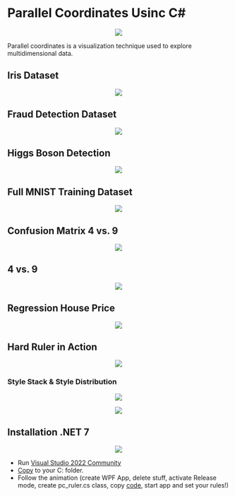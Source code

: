 # Parallel Coordinates Usinc C#



<p align="center">
  <img src="https://raw.githubusercontent.com/grensen/parallel_coordinates/main/figures/parallele_koordinaten_ger_wikipedia.png?raw=true">
</p>

Parallel coordinates is a visualization technique used to explore multidimensional data. 

## Iris Dataset

<p align="center">
  <img src="https://raw.githubusercontent.com/grensen/parallel_coordinates/main/figures/pc_iris.png?raw=true">
</p>

## Fraud Detection Dataset
<p align="center">
  <img src="https://raw.githubusercontent.com/grensen/parallel_coordinates/main/figures/pc_credit.png?raw=true">
</p>

## Higgs Boson Detection
<p align="center">
  <img src="https://raw.githubusercontent.com/grensen/parallel_coordinates/main/figures/pc_higgs.png?raw=true">
</p>

## Full MNIST Training Dataset 
<p align="center">
  <img src="https://github.com/grensen/parallel_coordinates/blob/main/figures/pc_mnist_60k.png?raw=true">
</p>

## Confusion Matrix 4 vs. 9
<p align="center">
  <img src="https://github.com/grensen/parallel_coordinates/blob/main/figures/confusion_matrix_verbose.png?raw=true">
</p>

## 4 vs. 9
<p align="center">
  <img src="https://github.com/grensen/parallel_coordinates/blob/main/figures/pc_mnist_4_vs_9.png?raw=true">
</p>


## Regression House Price 
<p align="center">
  <img src="https://github.com/grensen/parallel_coordinates/blob/main/figures/pc_housing.png?raw=true">
</p>

## Hard Ruler in Action
<p align="center">
  <img src="https://raw.githubusercontent.com/grensen/parallel_coordinates/main/figures/pc_ruler_train_test_demo.gif">
</p>

### Style Stack & Style Distribution
<p align="center">
  <img src="https://raw.githubusercontent.com/grensen/parallel_coordinates/main/figures/pc_style_stack.png">
</p>
<p align="center">
  <img src="https://raw.githubusercontent.com/grensen/parallel_coordinates/main/figures/pc_style_distribution.png">
</p>

## Installation .NET 7

<p align="center">
  <img src="https://raw.githubusercontent.com/grensen/custom_connect/main/figures/install.gif?raw=true">
</p>

* Run  [Visual Studio 2022 Community](https://visualstudio.microsoft.com/downloads/)
* [Copy](https://github.com/grensen/parallel_coordinates/tree/main/datasets) to your C: folder.
* Follow the animation (create WPF App, delete stuff, activate Release mode, create pc_ruler.cs class, copy [code](https://github.com/grensen/parallel_coordinates/blob/main/pc_ruler_wpf.cs), start app and set your rules!)

